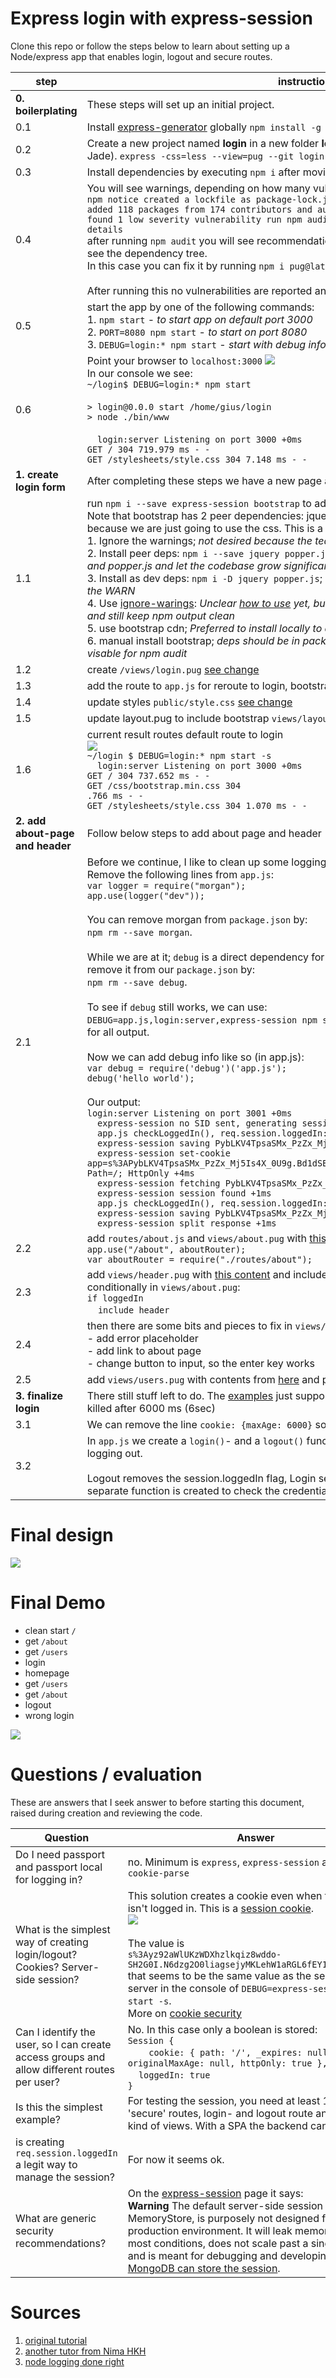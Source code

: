 # Express login with express-session

Clone this repo or follow the steps below to learn about setting up a Node/express app that enables login, logout and secure routes.

| step          | instruction                                 |
| ------------- | ------------------------------------------- |
| **0. boilerplating** | These steps will set up an initial project. |
| 0.1 | Install [express-generator](https://www.npmjs.com/package/express-generator) globally `npm install -g express-generator`|
| 0.2 | Create a new project named **login** in a new folder **login** and add pug support (instead of Jade). `express -css=less --view=pug --git login` |
| 0.3 | Install dependencies by executing `npm i` after moving into the directory using `cd login` |
| 0.4 | You will see warnings, depending on how many vulnerabilities are found.<br> `npm notice created a lockfile as package-lock.json. You should commit this file. `<br>`added 118 packages from 174 contributors and audited 247 packages in 10.793s `<br>`found 1 low severity vulnerability run npm audit fix to fix them, or npm audit for details`<br> after running `npm audit` you will see recommendations to fix, you might want to run `npm ls` to see the dependency tree.<br>In this case you can fix it by running `npm i pug@latest`<br><br>After running this no vulnerabilities are reported and we can go ahead and start the app |
| 0.5 | start the app by one of the following commands: <br> 1. `npm start` - *to start app on default port 3000*<br>2. `PORT=8080 npm start` - *to start on port 8080*<br>3. `DEBUG=login:* npm start` - *start with debug information*|
| 0.6 | Point your browser to `localhost:3000` ![](./doc/images/boilerplate.png) <br> In our console we see:<br>`~/login$ DEBUG=login:* npm start`<br><br>`> login@0.0.0 start /home/gius/login`<br>`> node ./bin/www`<br><br>`  login:server Listening on port 3000 +0ms`<br>`GET / 304 719.979 ms - -`<br>`GET /stylesheets/style.css 304 7.148 ms - -`
| **1. create login form** | After completing these steps we have a new page and route.|
| 1.1 | run `npm i --save express-session bootstrap` to add the dependency<br>Note that bootstrap has 2 peer dependencies: jquery and popper.js. We don't need these, because we are just going to use the css. This is a list of ways to handle the `npm WARN`:<br>1. Ignore the warnings; *not desired because the team will ignore all npm output*<br>2. Install peer deps: `npm i --save jquery popper.js`; *not desired; packers will include jquery and popper.js and let the codebase grow significantly*<br>3. Install as dev deps: `npm i -D jquery popper.js`; *Unsure yet if it solves 2, but it shuts up the WARN*<br>4. Use [ignore-warings](https://github.com/codejamninja/ignore-warnings): *Unclear [how to use](https://github.com/codejamninja/ignore-warnings/issues/2) yet, but it seems like a legit way of avoiding 2 and still keep npm output clean*<br>5. use bootstrap cdn; *Preferred to install locally to allow offline dev*<br>6. manual install bootstrap; *deps should be in package.json for keeping all updatable and visable for npm audit*|
| 1.2 | create `/views/login.pug` [see change](https://github.com/rkristelijn/login/commit/e3c94bb22d43140f0a18054c793572fca60ce7ae#diff-6d5d452b8670045112ed889367008056) |
| 1.3 | add the route to `app.js` for reroute to login, bootstrap and include session [see change](https://github.com/rkristelijn/login/commit/e3c94bb22d43140f0a18054c793572fca60ce7ae#diff-0364f57fbff2fabbe941ed20c328ef1a)<br> |
| 1.4 | update styles `public/style.css` [see change](https://github.com/rkristelijn/login/commit/e3c94bb22d43140f0a18054c793572fca60ce7ae#diff-0aaa9d35a8082eda23139c53348d2e51) |
| 1.5 | update layout.pug to include bootstrap `views/layout.pug` [see change](https://github.com/rkristelijn/login/commit/e3c94bb22d43140f0a18054c793572fca60ce7ae#diff-5c5792469bc79f8d2ab44b4192b02a20) |
| 1.6 | current result routes default route to login<br>![](./doc/images/login.png)<br>`~/login $ DEBUG=login:* npm start -s`<br>`  login:server Listening on port 3000 +0ms`<br>`GET / 304 737.652 ms - -`<br>`GET /css/bootstrap.min.css 304 `<br>`.766 ms - -`<br>`GET /stylesheets/style.css 304 1.070 ms - -` |
| **2. add about-page and header** | Follow below steps to add about page and header |
| 2.1 | Before we continue, I like to clean up some logging. `morgan` is creating too much noise. Remove the following lines from `app.js`:<br>`var logger = require("morgan");`<br>`app.use(logger("dev"));`<br><br>You can remove morgan from `package.json` by: <br>`npm rm --save morgan`.<br><br>While we are at it; `debug` is a direct dependency for `express` and `express-session` so we can remove it from our `package.json` by: <br>`npm rm --save debug`.<br><br>To see if `debug` still works, we can use:<br>`DEBUG=app.js,login:server,express-session npm start -s`. Note that we can use `DEBUG=*` for all output.<br><br>Now we can add debug info like so (in app.js): <br>`var debug = require('debug')('app.js');` <br> `debug('hello world');`<br><br>Our output:<br>`login:server Listening on port 3001 +0ms`<br>`  express-session no SID sent, generating session +26s`<br>`  app.js checkLoggedIn(), req.session.loggedIn: undefined rendering login +5ms`<br>`  express-session saving PybLKV4TpsaSMx_PzZx_Mj5Is4X_0U9g +748ms`<br>`  express-session set-cookie app=s%3APybLKV4TpsaSMx_PzZx_Mj5Is4X_0U9g.Bd1dSB8w4kfcL9DPonfLBXFRLtZBdqHThCNMTsv0Ixo; Path=/; HttpOnly +4ms`<br>`  express-session fetching PybLKV4TpsaSMx_PzZx_Mj5Is4X_0U9g +736ms`<br>`  express-session session found +1ms`<br>`  app.js checkLoggedIn(), req.session.loggedIn: undefined rendering login +1ms`<br>`  express-session saving PybLKV4TpsaSMx_PzZx_Mj5Is4X_0U9g +93ms`<br>`  express-session split response +1ms`
| 2.2 | add `routes/about.js` and `views/about.pug` with [this content](https://github.com/rkristelijn/login/commit/e8c1317536cad9cde82169d40f05ffd68534e112#diff-8bd0aaff64e2da1404cfd91cce49a9f8) and update `app.js`; add: <br>`app.use("/about", aboutRouter);`<br>`var aboutRouter = require("./routes/about");`|
| 2.3 | add `views/header.pug` with [this content](https://github.com/rkristelijn/login/commit/e8c1317536cad9cde82169d40f05ffd68534e112#diff-2e915f5980f834b4e8d3c8c06bcc292a) and include it in `index.pug` and `users.pug` and conditionally in `views/about.pug`:<br>`if loggedIn`<br>&nbsp;&nbsp;&nbsp;&nbsp;`include header` |
| 2.4 | then there are some bits and pieces to fix in `views/login.pug`:<br>- add error placeholder<br>- add link to about page<br>- change button to input, so the enter key works |
| 2.5 | add `views/users.pug` with contents from [here](https://github.com/rkristelijn/login/commit/e8c1317536cad9cde82169d40f05ffd68534e112#diff-e804aa6e48ffa93374f7428688bf657b) and pass a list of users [like so](https://github.com/rkristelijn/login/commit/e8c1317536cad9cde82169d40f05ffd68534e112#diff-e9f8fcf8d0b7b7150ff1c16a7c69ea74) |
| **3. finalize login** | There still stuff left to do. The [examples](#sources) just support login and logout, and the session is killed after 6000 ms (6sec) |
|3.1| We can remove the line `cookie: {maxAge: 6000}` so the session isn't just 6sec from `app.js` |
|3.2| In `app.js` we create a `login()`- and a `logout()` function that only care about logging in and logging out.<br><br>Logout removes the session.loggedIn flag, Login sets it and calls checking the credentials. A separate function is created to check the credentials called `checkUser()` |

# Final design
![](./doc/diagrams/views.activity.svg)

# Final Demo
- clean start `/`
- get `/about`
- get `/users`
- login
- homepage
- get `/users`
- get `/about`
- logout
- wrong login

![](./doc/images/demo.gif)
# Questions / evaluation

These are answers that I seek answer to before starting this document, raised during creation and reviewing the code.

| Question | Answer |
|---|---|
| Do I need passport and passport local for logging in? | no. Minimum is `express`, `express-session` and maybe `cookie-parse`|
| What is the simplest way of creating login/logout? Cookies? Server-side session?| This solution creates a cookie even when the user isn't logged in. This is a [session cookie](https://decodeproject.eu/cookies).<br>![](./doc/images/cookie.png)<br><br>The value is<br>`s%3Ayz92aWlUKzWDXhzlkqiz8wddo-SH2G0I.N6dzg2O0liagsejyMKLehW1aRGL6fEY1mkMrTFKOG1E` that seems to be the same value as the session on the server in the console of `DEBUG=express-session npm start -s`. <br>More on [cookie security](https://flaviocopes.com/cookies/)|
| Can I identify the user, so I can create access groups and allow different routes per user? | No. In this case only a boolean is stored:<br>`Session {`<br>&nbsp;&nbsp;&nbsp;&nbsp;`  cookie: { path: '/', _expires: null, originalMaxAge: null, httpOnly: true },`<br>&nbsp;&nbsp;&nbsp;&nbsp;`loggedIn: true`<br>`}`|
| Is this the simplest example? | For testing the session, you need at least 1 or 2 'secure' routes, login- and logout route and some kind of views. With a SPA the backend can be smaller. |
| is creating `req.session.loggedIn` a legit way to manage the session? | For now it seems ok. |
| What are generic security recommendations? | On the [express-session](https://github.com/expressjs/session#sessionoptions) page it says: <br>**Warning** The default server-side session storage, MemoryStore, is purposely not designed for a production environment. It will leak memory under most conditions, does not scale past a single process, and is meant for debugging and developing. It seems [MongoDB can store the session](https://www.npmjs.com/package/connect-mongodb-session).|

# Sources

1. [original tutorial](http://projectsplaza.com/login-logout-nodejs-express/)
2. [another tutor from Nima HKH](https://medium.com/@nima.2004hkh/create-your-first-login-page-with-exprerssjs-pug-f42250229486)
3. [node logging done right](http://www.jyotman.xyz/post/logging-in-node.js-done-right)
